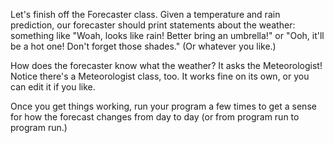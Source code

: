 Let's finish off the Forecaster <word data-key="class">class</word>. Given a temperature and rain prediction, our forecaster should <word data-key="print">print</word> statements about the weather: something like "Woah, looks like rain! Better bring an umbrella!" or "Ooh, it'll be a hot one! Don't forget those shades." (Or whatever you like.)

How does the forecaster know what the weather? It asks the Meteorologist! Notice there's a Meteorologist <word data-key="class">class</word>, too. It works fine on its own, or you can edit it if you like.

Once you get things working, run your program a few times to get a sense for how the forecast changes from day to day (or from program run to program run.)